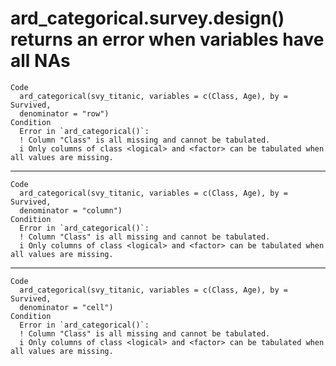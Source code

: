# ard_categorical.survey.design() returns an error when variables have all NAs

    Code
      ard_categorical(svy_titanic, variables = c(Class, Age), by = Survived,
      denominator = "row")
    Condition
      Error in `ard_categorical()`:
      ! Column "Class" is all missing and cannot be tabulated.
      i Only columns of class <logical> and <factor> can be tabulated when all values are missing.

---

    Code
      ard_categorical(svy_titanic, variables = c(Class, Age), by = Survived,
      denominator = "column")
    Condition
      Error in `ard_categorical()`:
      ! Column "Class" is all missing and cannot be tabulated.
      i Only columns of class <logical> and <factor> can be tabulated when all values are missing.

---

    Code
      ard_categorical(svy_titanic, variables = c(Class, Age), by = Survived,
      denominator = "cell")
    Condition
      Error in `ard_categorical()`:
      ! Column "Class" is all missing and cannot be tabulated.
      i Only columns of class <logical> and <factor> can be tabulated when all values are missing.

